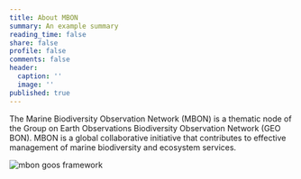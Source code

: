 ```yaml
---
title: About MBON
summary: An example summary
reading_time: false
share: false
profile: false
comments: false
header:
  caption: ''
  image: ''
published: true
---
```

The Marine Biodiversity Observation Network (MBON) is a thematic node of the Group on Earth Observations Biodiversity Observation Network (GEO BON). MBON is a global collaborative initiative that contributes to effective management of marine biodiversity and ecosystem services. 


![mbon goos framework](/media_content/about/description_mboninfographic_cropped.png)

